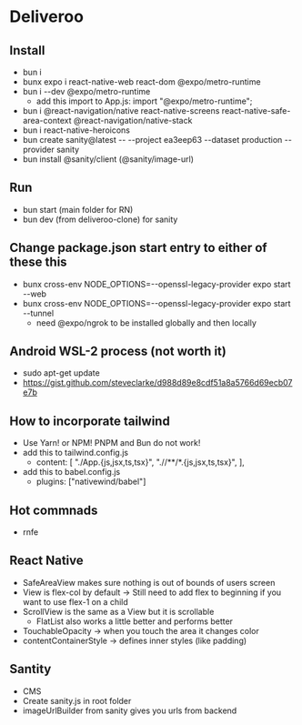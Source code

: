 # Deliveroo

## Install

- bun i
- bunx expo i react-native-web react-dom @expo/metro-runtime
- bun i --dev @expo/metro-runtime
  - add this import to App.js: import "@expo/metro-runtime";
- bun i @react-navigation/native react-native-screens react-native-safe-area-context @react-navigation/native-stack
- bun i react-native-heroicons
- bun create sanity@latest -- --project ea3eep63 --dataset production --provider sanity
- bun install @sanity/client (@sanity/image-url)

## Run

- bun start (main folder for RN)
- bun dev (from deliveroo-clone) for sanity

## Change package.json start entry to either of these this

- bunx cross-env NODE_OPTIONS=--openssl-legacy-provider expo start --web
- bunx cross-env NODE_OPTIONS=--openssl-legacy-provider expo start --tunnel
  - need @expo/ngrok to be installed globally and then locally

## Android WSL-2 process (not worth it)

- sudo apt-get update
- https://gist.github.com/steveclarke/d988d89e8cdf51a8a5766d69ecb07e7b

## How to incorporate tailwind

- Use Yarn! or NPM! PNPM and Bun do not work!
- add this to tailwind.config.js
  - content: [
    "./App.{js,jsx,ts,tsx}",
    "./<custom directory>/**/*.{js,jsx,ts,tsx}",
    ],
- add this to babel.config.js
  - plugins: ["nativewind/babel"]

## Hot commnads

- rnfe

## React Native

- SafeAreaView makes sure nothing is out of bounds of users screen
- View is flex-col by default -> Still need to add flex to beginning if you want to use flex-1 on a child
- ScrollView is the same as a View but it is scrollable
  - FlatList also works a little better and performs better
- TouchableOpacity -> when you touch the area it changes color
- contentContainerStyle -> defines inner styles (like padding)

## Santity

- CMS
- Create sanity.js in root folder
- imageUrlBuilder from sanity gives you urls from backend
